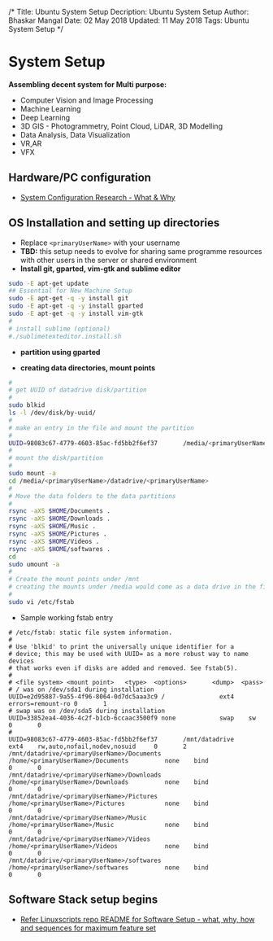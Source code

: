 /*
Title: Ubuntu System Setup
Decription: Ubuntu System Setup
Author: Bhaskar Mangal
Date: 02 May 2018
Updated: 11 May 2018
Tags: Ubuntu System Setup
*/

# System Setup
**Assembling decent system for Multi purpose:**
* Computer Vision and Image Processing
* Machine Learning
* Deep Learning
* 3D GIS - Photogrammetry, Point Cloud, LiDAR, 3D Modelling
* Data Analysis, Data Visualization
* VR,AR
* VFX

## Hardware/PC configuration
* [System Configuration Research - What & Why](hardwares-configs.md)

## OS Installation and setting up directories
* Replace `<primaryUserName>` with your username
* **TBD:** this setup needs to evolve for sharing same programme resources with other users in the server or shared environment
* **Install git, gparted, vim-gtk and sublime editor**
```bash
sudo -E apt-get update
## Essential for New Machine Setup
sudo -E apt-get -q -y install git
sudo -E apt-get -q -y install gparted
sudo -E apt-get -q -y install vim-gtk
#
# install sublime (optional)
#./sublimetexteditor.install.sh
```

* **partition using gparted**

* **creating data directories, mount points**
```bash
#
# get UUID of datadrive disk/partition
#
sudo blkid
ls -l /dev/disk/by-uuid/
#
# make an entry in the file and mount the partition
#
UUID=98083c67-4779-4603-85ac-fd5bb2f6ef37       /media/<primaryUserName>/datadrive                  ext4    rw,auto,nofail,nodev,nosuid     0       2
#
# mount the disk/partition
#
sudo mount -a
cd /media/<primaryUserName>/datadrive/<primaryUserName>
#
# Move the data folders to the data partitions
#
rsync -aXS $HOME/Documents .
rsync -aXS $HOME/Downloads .
rsync -aXS $HOME/Music .
rsync -aXS $HOME/Pictures .
rsync -aXS $HOME/Videos .
rsync -aXS $HOME/softwares .
cd
sudo umount -a
#
# Create the mount points under /mnt
# creating the mounts under /media would come as a data drive in the file manager, hence avoid it
#
sudo vi /etc/fstab
```
* Sample working fstab entry
```
# /etc/fstab: static file system information.
#
# Use 'blkid' to print the universally unique identifier for a
# device; this may be used with UUID= as a more robust way to name devices
# that works even if disks are added and removed. See fstab(5).
#
# <file system> <mount point>   <type>  <options>       <dump>  <pass>
# / was on /dev/sda1 during installation
UUID=e2d95887-9a55-4f96-8064-0d7dc5aaa3c9 /               ext4    errors=remount-ro 0       1
# swap was on /dev/sda5 during installation
UUID=33852ea4-4036-4c2f-b1cb-6ccaac3500f9 none            swap    sw              0       0
#
UUID=98083c67-4779-4603-85ac-fd5bb2f6ef37       /mnt/datadrive                  ext4    rw,auto,nofail,nodev,nosuid     0       2
/mnt/datadrive/<primaryUserName>/Documents                 /home/<primaryUserName>/Documents          none    bind                            0       0
/mnt/datadrive/<primaryUserName>/Downloads                 /home/<primaryUserName>/Downloads          none    bind                            0       0
/mnt/datadrive/<primaryUserName>/Pictures                  /home/<primaryUserName>/Pictures           none    bind                            0       0
/mnt/datadrive/<primaryUserName>/Music                     /home/<primaryUserName>/Music              none    bind                            0       0
/mnt/datadrive/<primaryUserName>/Videos                    /home/<primaryUserName>/Videos             none    bind                            0       0
/mnt/datadrive/<primaryUserName>/softwares                 /home/<primaryUserName>/softwares          none    bind                            0       0
```

## Software Stack setup begins
* [Refer Linuxscripts repo README for Software Setup - what, why, how and sequences for maximum feature set](https://github.com/mangalbhaskar/linuxscripts)
